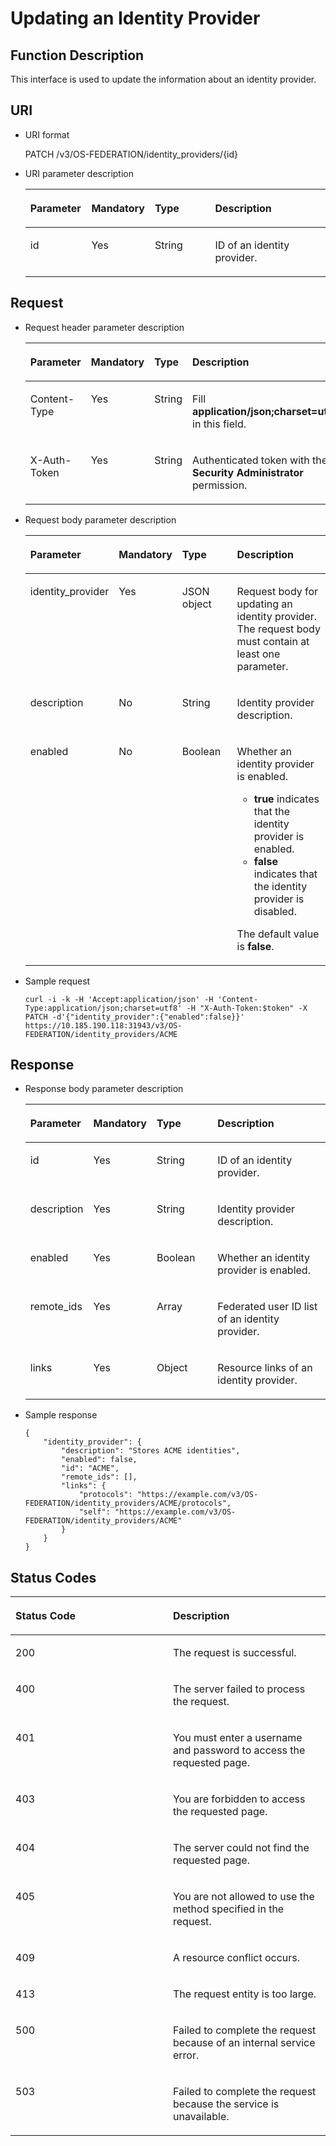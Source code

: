# Updating an Identity Provider<a name="en-us_topic_0057845612"></a>

## Function Description<a name="section1512030794223"></a>

This interface is used to update the information about an identity provider.

## URI<a name="section1685016594223"></a>

-   URI format

    PATCH /v3/OS-FEDERATION/identity\_providers/\{id\}


-   URI parameter description

    <a name="table3240181694223"></a>
    <table><thead align="left"><tr id="row3355874294223"><th class="cellrowborder" valign="top" width="20.349999999999998%" id="mcps1.1.5.1.1"><p id="p3390362094223"><a name="p3390362094223"></a><a name="p3390362094223"></a><strong id="a6f95694edbbb43d8a152536754b86c82"><a name="a6f95694edbbb43d8a152536754b86c82"></a><a name="a6f95694edbbb43d8a152536754b86c82"></a>Parameter</strong></p>
    </th>
    <th class="cellrowborder" valign="top" width="19.43%" id="mcps1.1.5.1.2"><p id="p6183871094223"><a name="p6183871094223"></a><a name="p6183871094223"></a><strong id="a105e6ed8c3de4c5a9dde97ae5a71071e_1"><a name="a105e6ed8c3de4c5a9dde97ae5a71071e_1"></a><a name="a105e6ed8c3de4c5a9dde97ae5a71071e_1"></a>Mandatory</strong></p>
    </th>
    <th class="cellrowborder" valign="top" width="20.62%" id="mcps1.1.5.1.3"><p id="p4287963794223"><a name="p4287963794223"></a><a name="p4287963794223"></a><strong id="a703d34a49a2f4162bc1a1a439f655f95_1"><a name="a703d34a49a2f4162bc1a1a439f655f95_1"></a><a name="a703d34a49a2f4162bc1a1a439f655f95_1"></a>Type</strong></p>
    </th>
    <th class="cellrowborder" valign="top" width="39.6%" id="mcps1.1.5.1.4"><p id="p5069856894223"><a name="p5069856894223"></a><a name="p5069856894223"></a><strong id="b842352706114032_1"><a name="b842352706114032_1"></a><a name="b842352706114032_1"></a>Description</strong></p>
    </th>
    </tr>
    </thead>
    <tbody><tr id="row1294335294223"><td class="cellrowborder" valign="top" width="20.349999999999998%" headers="mcps1.1.5.1.1 "><p id="p4177857294223"><a name="p4177857294223"></a><a name="p4177857294223"></a>id</p>
    </td>
    <td class="cellrowborder" valign="top" width="19.43%" headers="mcps1.1.5.1.2 "><p id="p2862116594223"><a name="p2862116594223"></a><a name="p2862116594223"></a>Yes</p>
    </td>
    <td class="cellrowborder" valign="top" width="20.62%" headers="mcps1.1.5.1.3 "><p id="p3661299494223"><a name="p3661299494223"></a><a name="p3661299494223"></a>String</p>
    </td>
    <td class="cellrowborder" valign="top" width="39.6%" headers="mcps1.1.5.1.4 "><p id="p1286251594223"><a name="p1286251594223"></a><a name="p1286251594223"></a>ID of an identity provider.</p>
    </td>
    </tr>
    </tbody>
    </table>


## Request<a name="section3523082694223"></a>

-   Request header parameter description

    <a name="table2652198794223"></a>
    <table><thead align="left"><tr id="row4043995894223"><th class="cellrowborder" valign="top" width="20.380000000000003%" id="mcps1.1.5.1.1"><p id="p5441119394223"><a name="p5441119394223"></a><a name="p5441119394223"></a><strong id="b4787572491644"><a name="b4787572491644"></a><a name="b4787572491644"></a>Parameter</strong></p>
    </th>
    <th class="cellrowborder" valign="top" width="19.24%" id="mcps1.1.5.1.2"><p id="p4523049294223"><a name="p4523049294223"></a><a name="p4523049294223"></a><strong id="a105e6ed8c3de4c5a9dde97ae5a71071e_3"><a name="a105e6ed8c3de4c5a9dde97ae5a71071e_3"></a><a name="a105e6ed8c3de4c5a9dde97ae5a71071e_3"></a>Mandatory</strong></p>
    </th>
    <th class="cellrowborder" valign="top" width="20.560000000000002%" id="mcps1.1.5.1.3"><p id="p3979120794223"><a name="p3979120794223"></a><a name="p3979120794223"></a><strong id="a703d34a49a2f4162bc1a1a439f655f95_3"><a name="a703d34a49a2f4162bc1a1a439f655f95_3"></a><a name="a703d34a49a2f4162bc1a1a439f655f95_3"></a>Type</strong></p>
    </th>
    <th class="cellrowborder" valign="top" width="39.82%" id="mcps1.1.5.1.4"><p id="p186233994223"><a name="p186233994223"></a><a name="p186233994223"></a><strong id="b6054797791644"><a name="b6054797791644"></a><a name="b6054797791644"></a>Description</strong></p>
    </th>
    </tr>
    </thead>
    <tbody><tr id="row1663176794223"><td class="cellrowborder" valign="top" width="20.380000000000003%" headers="mcps1.1.5.1.1 "><p id="p499591694223"><a name="p499591694223"></a><a name="p499591694223"></a>Content-Type</p>
    </td>
    <td class="cellrowborder" valign="top" width="19.24%" headers="mcps1.1.5.1.2 "><p id="p201607494223"><a name="p201607494223"></a><a name="p201607494223"></a>Yes</p>
    </td>
    <td class="cellrowborder" valign="top" width="20.560000000000002%" headers="mcps1.1.5.1.3 "><p id="p2908428094223"><a name="p2908428094223"></a><a name="p2908428094223"></a>String</p>
    </td>
    <td class="cellrowborder" valign="top" width="39.82%" headers="mcps1.1.5.1.4 "><p id="p701644694223"><a name="p701644694223"></a><a name="p701644694223"></a>Fill <strong id="b842352706161331"><a name="b842352706161331"></a><a name="b842352706161331"></a>application/json;charset=utf8</strong> in this field.</p>
    </td>
    </tr>
    <tr id="row6314801894223"><td class="cellrowborder" valign="top" width="20.380000000000003%" headers="mcps1.1.5.1.1 "><p id="p1471582494223"><a name="p1471582494223"></a><a name="p1471582494223"></a>X-Auth-Token</p>
    </td>
    <td class="cellrowborder" valign="top" width="19.24%" headers="mcps1.1.5.1.2 "><p id="p5113109994223"><a name="p5113109994223"></a><a name="p5113109994223"></a>Yes</p>
    </td>
    <td class="cellrowborder" valign="top" width="20.560000000000002%" headers="mcps1.1.5.1.3 "><p id="p4797833094223"><a name="p4797833094223"></a><a name="p4797833094223"></a>String</p>
    </td>
    <td class="cellrowborder" valign="top" width="39.82%" headers="mcps1.1.5.1.4 "><p id="p48307879142519"><a name="p48307879142519"></a><a name="p48307879142519"></a>Authenticated token with the <strong id="b750798910387"><a name="b750798910387"></a><a name="b750798910387"></a>Security Administrator</strong> permission.</p>
    </td>
    </tr>
    </tbody>
    </table>

-   Request body parameter description

    <a name="table4525323894223"></a>
    <table><thead align="left"><tr id="row2548724694223"><th class="cellrowborder" valign="top" width="20.03%" id="mcps1.1.5.1.1"><p id="p5120105894223"><a name="p5120105894223"></a><a name="p5120105894223"></a><strong id="b5484486591644"><a name="b5484486591644"></a><a name="b5484486591644"></a>Parameter</strong></p>
    </th>
    <th class="cellrowborder" valign="top" width="19.63%" id="mcps1.1.5.1.2"><p id="p5364499794223"><a name="p5364499794223"></a><a name="p5364499794223"></a><strong id="a105e6ed8c3de4c5a9dde97ae5a71071e_5"><a name="a105e6ed8c3de4c5a9dde97ae5a71071e_5"></a><a name="a105e6ed8c3de4c5a9dde97ae5a71071e_5"></a>Mandatory</strong></p>
    </th>
    <th class="cellrowborder" valign="top" width="20.62%" id="mcps1.1.5.1.3"><p id="p5027753894223"><a name="p5027753894223"></a><a name="p5027753894223"></a><strong id="a703d34a49a2f4162bc1a1a439f655f95_5"><a name="a703d34a49a2f4162bc1a1a439f655f95_5"></a><a name="a703d34a49a2f4162bc1a1a439f655f95_5"></a>Type</strong></p>
    </th>
    <th class="cellrowborder" valign="top" width="39.72%" id="mcps1.1.5.1.4"><p id="p4594876794223"><a name="p4594876794223"></a><a name="p4594876794223"></a><strong id="b3953762191644"><a name="b3953762191644"></a><a name="b3953762191644"></a>Description</strong></p>
    </th>
    </tr>
    </thead>
    <tbody><tr id="row9260144611497"><td class="cellrowborder" valign="top" width="20.03%" headers="mcps1.1.5.1.1 "><p id="p177019521394"><a name="p177019521394"></a><a name="p177019521394"></a>identity_provider</p>
    </td>
    <td class="cellrowborder" valign="top" width="19.63%" headers="mcps1.1.5.1.2 "><p id="p777016526395"><a name="p777016526395"></a><a name="p777016526395"></a>Yes</p>
    </td>
    <td class="cellrowborder" valign="top" width="20.62%" headers="mcps1.1.5.1.3 "><p id="p1277075273915"><a name="p1277075273915"></a><a name="p1277075273915"></a>JSON object</p>
    </td>
    <td class="cellrowborder" valign="top" width="39.72%" headers="mcps1.1.5.1.4 "><p id="p3770852183920"><a name="p3770852183920"></a><a name="p3770852183920"></a>Request body for updating an identity provider. The request body must contain at least one parameter.</p>
    </td>
    </tr>
    <tr id="row3086262894223"><td class="cellrowborder" valign="top" width="20.03%" headers="mcps1.1.5.1.1 "><p id="p1684495494223"><a name="p1684495494223"></a><a name="p1684495494223"></a>description</p>
    </td>
    <td class="cellrowborder" valign="top" width="19.63%" headers="mcps1.1.5.1.2 "><p id="p2226404094223"><a name="p2226404094223"></a><a name="p2226404094223"></a>No</p>
    </td>
    <td class="cellrowborder" valign="top" width="20.62%" headers="mcps1.1.5.1.3 "><p id="p5855685594223"><a name="p5855685594223"></a><a name="p5855685594223"></a>String</p>
    </td>
    <td class="cellrowborder" valign="top" width="39.72%" headers="mcps1.1.5.1.4 "><p id="p4548484794223"><a name="p4548484794223"></a><a name="p4548484794223"></a>Identity provider description.</p>
    </td>
    </tr>
    <tr id="row671044194223"><td class="cellrowborder" valign="top" width="20.03%" headers="mcps1.1.5.1.1 "><p id="p667486494223"><a name="p667486494223"></a><a name="p667486494223"></a>enabled</p>
    </td>
    <td class="cellrowborder" valign="top" width="19.63%" headers="mcps1.1.5.1.2 "><p id="p379314094223"><a name="p379314094223"></a><a name="p379314094223"></a>No</p>
    </td>
    <td class="cellrowborder" valign="top" width="20.62%" headers="mcps1.1.5.1.3 "><p id="p64329340172830"><a name="p64329340172830"></a><a name="p64329340172830"></a>Boolean</p>
    </td>
    <td class="cellrowborder" valign="top" width="39.72%" headers="mcps1.1.5.1.4 "><p id="p356137939396"><a name="p356137939396"></a><a name="p356137939396"></a>Whether an identity provider is enabled.</p>
    <a name="ul3323144893921"></a><a name="ul3323144893921"></a><ul id="ul3323144893921"><li><strong id="b2112287793921"><a name="b2112287793921"></a><a name="b2112287793921"></a>true</strong> indicates that the identity provider is enabled.</li><li><strong id="b5588816693921"><a name="b5588816693921"></a><a name="b5588816693921"></a>false</strong> indicates that the identity provider is disabled.</li></ul>
    <p id="p43294090172830"><a name="p43294090172830"></a><a name="p43294090172830"></a>The default value is <strong id="b172488708293559"><a name="b172488708293559"></a><a name="b172488708293559"></a>false</strong>.</p>
    </td>
    </tr>
    </tbody>
    </table>


-   Sample request

    ```
    curl -i -k -H 'Accept:application/json' -H 'Content-Type:application/json;charset=utf8' -H "X-Auth-Token:$token" -X PATCH -d'{"identity_provider":{"enabled":false}}' https://10.185.190.118:31943/v3/OS-FEDERATION/identity_providers/ACME
    ```


## Response<a name="section5700954894223"></a>

-   Response body parameter description

    <a name="table4194598394223"></a>
    <table><thead align="left"><tr id="row2970327494223"><th class="cellrowborder" valign="top" width="20.03%" id="mcps1.1.5.1.1"><p id="p5715498594223"><a name="p5715498594223"></a><a name="p5715498594223"></a><strong id="b1747387291644"><a name="b1747387291644"></a><a name="b1747387291644"></a>Parameter</strong></p>
    </th>
    <th class="cellrowborder" valign="top" width="19.5%" id="mcps1.1.5.1.2"><p id="p6615109794223"><a name="p6615109794223"></a><a name="p6615109794223"></a><strong id="a105e6ed8c3de4c5a9dde97ae5a71071e_7"><a name="a105e6ed8c3de4c5a9dde97ae5a71071e_7"></a><a name="a105e6ed8c3de4c5a9dde97ae5a71071e_7"></a>Mandatory</strong></p>
    </th>
    <th class="cellrowborder" valign="top" width="20.82%" id="mcps1.1.5.1.3"><p id="p5663865894223"><a name="p5663865894223"></a><a name="p5663865894223"></a><strong id="a703d34a49a2f4162bc1a1a439f655f95_7"><a name="a703d34a49a2f4162bc1a1a439f655f95_7"></a><a name="a703d34a49a2f4162bc1a1a439f655f95_7"></a>Type</strong></p>
    </th>
    <th class="cellrowborder" valign="top" width="39.65%" id="mcps1.1.5.1.4"><p id="p2432855594223"><a name="p2432855594223"></a><a name="p2432855594223"></a><strong id="b842352706114032_3"><a name="b842352706114032_3"></a><a name="b842352706114032_3"></a>Description</strong></p>
    </th>
    </tr>
    </thead>
    <tbody><tr id="row2445590094223"><td class="cellrowborder" valign="top" width="20.03%" headers="mcps1.1.5.1.1 "><p id="p3477087894223"><a name="p3477087894223"></a><a name="p3477087894223"></a>id</p>
    </td>
    <td class="cellrowborder" valign="top" width="19.5%" headers="mcps1.1.5.1.2 "><p id="p6497772094223"><a name="p6497772094223"></a><a name="p6497772094223"></a>Yes</p>
    </td>
    <td class="cellrowborder" valign="top" width="20.82%" headers="mcps1.1.5.1.3 "><p id="p2870398794223"><a name="p2870398794223"></a><a name="p2870398794223"></a>String</p>
    </td>
    <td class="cellrowborder" valign="top" width="39.65%" headers="mcps1.1.5.1.4 "><p id="p4332162394223"><a name="p4332162394223"></a><a name="p4332162394223"></a>ID of an identity provider.</p>
    </td>
    </tr>
    <tr id="row5435028794223"><td class="cellrowborder" valign="top" width="20.03%" headers="mcps1.1.5.1.1 "><p id="p4029712294223"><a name="p4029712294223"></a><a name="p4029712294223"></a>description</p>
    </td>
    <td class="cellrowborder" valign="top" width="19.5%" headers="mcps1.1.5.1.2 "><p id="p4284145894223"><a name="p4284145894223"></a><a name="p4284145894223"></a>Yes</p>
    </td>
    <td class="cellrowborder" valign="top" width="20.82%" headers="mcps1.1.5.1.3 "><p id="p4760605494223"><a name="p4760605494223"></a><a name="p4760605494223"></a>String</p>
    </td>
    <td class="cellrowborder" valign="top" width="39.65%" headers="mcps1.1.5.1.4 "><p id="p3088515994223"><a name="p3088515994223"></a><a name="p3088515994223"></a>Identity provider description.</p>
    </td>
    </tr>
    <tr id="row953097594223"><td class="cellrowborder" valign="top" width="20.03%" headers="mcps1.1.5.1.1 "><p id="p3381151794223"><a name="p3381151794223"></a><a name="p3381151794223"></a>enabled</p>
    </td>
    <td class="cellrowborder" valign="top" width="19.5%" headers="mcps1.1.5.1.2 "><p id="p5437839694223"><a name="p5437839694223"></a><a name="p5437839694223"></a>Yes</p>
    </td>
    <td class="cellrowborder" valign="top" width="20.82%" headers="mcps1.1.5.1.3 "><p id="p4257398894223"><a name="p4257398894223"></a><a name="p4257398894223"></a>Boolean</p>
    </td>
    <td class="cellrowborder" valign="top" width="39.65%" headers="mcps1.1.5.1.4 "><p id="p2594098894223"><a name="p2594098894223"></a><a name="p2594098894223"></a>Whether an identity provider is enabled.</p>
    </td>
    </tr>
    <tr id="row1097081411516"><td class="cellrowborder" valign="top" width="20.03%" headers="mcps1.1.5.1.1 "><p id="p134381120613"><a name="p134381120613"></a><a name="p134381120613"></a>remote_ids</p>
    </td>
    <td class="cellrowborder" valign="top" width="19.5%" headers="mcps1.1.5.1.2 "><p id="p64314118612"><a name="p64314118612"></a><a name="p64314118612"></a>Yes</p>
    </td>
    <td class="cellrowborder" valign="top" width="20.82%" headers="mcps1.1.5.1.3 "><p id="p94311111769"><a name="p94311111769"></a><a name="p94311111769"></a>Array</p>
    </td>
    <td class="cellrowborder" valign="top" width="39.65%" headers="mcps1.1.5.1.4 "><p id="p2439112616"><a name="p2439112616"></a><a name="p2439112616"></a>Federated user ID list of an identity provider.</p>
    </td>
    </tr>
    <tr id="row3214230194223"><td class="cellrowborder" valign="top" width="20.03%" headers="mcps1.1.5.1.1 "><p id="p5338961794223"><a name="p5338961794223"></a><a name="p5338961794223"></a>links</p>
    </td>
    <td class="cellrowborder" valign="top" width="19.5%" headers="mcps1.1.5.1.2 "><p id="p2959172194223"><a name="p2959172194223"></a><a name="p2959172194223"></a>Yes</p>
    </td>
    <td class="cellrowborder" valign="top" width="20.82%" headers="mcps1.1.5.1.3 "><p id="p4811921494223"><a name="p4811921494223"></a><a name="p4811921494223"></a>Object</p>
    </td>
    <td class="cellrowborder" valign="top" width="39.65%" headers="mcps1.1.5.1.4 "><p id="p534224794223"><a name="p534224794223"></a><a name="p534224794223"></a>Resource links of an identity provider.</p>
    </td>
    </tr>
    </tbody>
    </table>

-   Sample response

    ```
    {
        "identity_provider": {
            "description": "Stores ACME identities",
            "enabled": false,
            "id": "ACME",
            "remote_ids": [],
            "links": {
                "protocols": "https://example.com/v3/OS-FEDERATION/identity_providers/ACME/protocols",
                "self": "https://example.com/v3/OS-FEDERATION/identity_providers/ACME"
            }
        }
    }
    ```


## Status Codes<a name="section2159974694223"></a>

<a name="table474896894223"></a>
<table><thead align="left"><tr id="row4100635794223"><th class="cellrowborder" valign="top" width="50%" id="mcps1.1.3.1.1"><p id="p3318059694223"><a name="p3318059694223"></a><a name="p3318059694223"></a><strong id="b37151362163018"><a name="b37151362163018"></a><a name="b37151362163018"></a>Status Code</strong></p>
</th>
<th class="cellrowborder" valign="top" width="50%" id="mcps1.1.3.1.2"><p id="p327374494223"><a name="p327374494223"></a><a name="p327374494223"></a><strong id="b38470707163018"><a name="b38470707163018"></a><a name="b38470707163018"></a>Description</strong></p>
</th>
</tr>
</thead>
<tbody><tr id="row6384667294223"><td class="cellrowborder" valign="top" width="50%" headers="mcps1.1.3.1.1 "><p id="p419791694223"><a name="p419791694223"></a><a name="p419791694223"></a>200</p>
</td>
<td class="cellrowborder" valign="top" width="50%" headers="mcps1.1.3.1.2 "><p id="p448694194223"><a name="p448694194223"></a><a name="p448694194223"></a>The request is successful.</p>
</td>
</tr>
<tr id="row4038247794223"><td class="cellrowborder" valign="top" width="50%" headers="mcps1.1.3.1.1 "><p id="p4975522494223"><a name="p4975522494223"></a><a name="p4975522494223"></a>400</p>
</td>
<td class="cellrowborder" valign="top" width="50%" headers="mcps1.1.3.1.2 "><p id="p364135694223"><a name="p364135694223"></a><a name="p364135694223"></a>The server failed to process the request.</p>
</td>
</tr>
<tr id="row3277220494223"><td class="cellrowborder" valign="top" width="50%" headers="mcps1.1.3.1.1 "><p id="p3730286394223"><a name="p3730286394223"></a><a name="p3730286394223"></a>401</p>
</td>
<td class="cellrowborder" valign="top" width="50%" headers="mcps1.1.3.1.2 "><p id="p163307194223"><a name="p163307194223"></a><a name="p163307194223"></a>You must enter a username and password to access the requested page.</p>
</td>
</tr>
<tr id="row1469764194223"><td class="cellrowborder" valign="top" width="50%" headers="mcps1.1.3.1.1 "><p id="p4965825494223"><a name="p4965825494223"></a><a name="p4965825494223"></a>403</p>
</td>
<td class="cellrowborder" valign="top" width="50%" headers="mcps1.1.3.1.2 "><p id="p6289565294223"><a name="p6289565294223"></a><a name="p6289565294223"></a>You are forbidden to access the requested page.</p>
</td>
</tr>
<tr id="row2918996194223"><td class="cellrowborder" valign="top" width="50%" headers="mcps1.1.3.1.1 "><p id="p1557661894223"><a name="p1557661894223"></a><a name="p1557661894223"></a>404</p>
</td>
<td class="cellrowborder" valign="top" width="50%" headers="mcps1.1.3.1.2 "><p id="p5374657794223"><a name="p5374657794223"></a><a name="p5374657794223"></a>The server could not find the requested page.</p>
</td>
</tr>
<tr id="row1395714594223"><td class="cellrowborder" valign="top" width="50%" headers="mcps1.1.3.1.1 "><p id="p5678694594223"><a name="p5678694594223"></a><a name="p5678694594223"></a>405</p>
</td>
<td class="cellrowborder" valign="top" width="50%" headers="mcps1.1.3.1.2 "><p id="p3633980994223"><a name="p3633980994223"></a><a name="p3633980994223"></a>You are not allowed to use the method specified in the request.</p>
</td>
</tr>
<tr id="row5862283094223"><td class="cellrowborder" valign="top" width="50%" headers="mcps1.1.3.1.1 "><p id="p5082879094223"><a name="p5082879094223"></a><a name="p5082879094223"></a>409</p>
</td>
<td class="cellrowborder" valign="top" width="50%" headers="mcps1.1.3.1.2 "><p id="p2349133994223"><a name="p2349133994223"></a><a name="p2349133994223"></a>A resource conflict occurs.</p>
</td>
</tr>
<tr id="row1009546194223"><td class="cellrowborder" valign="top" width="50%" headers="mcps1.1.3.1.1 "><p id="p1242604094223"><a name="p1242604094223"></a><a name="p1242604094223"></a>413</p>
</td>
<td class="cellrowborder" valign="top" width="50%" headers="mcps1.1.3.1.2 "><p id="p6698516394223"><a name="p6698516394223"></a><a name="p6698516394223"></a>The request entity is too large.</p>
</td>
</tr>
<tr id="row6599555694223"><td class="cellrowborder" valign="top" width="50%" headers="mcps1.1.3.1.1 "><p id="p4403980294223"><a name="p4403980294223"></a><a name="p4403980294223"></a>500</p>
</td>
<td class="cellrowborder" valign="top" width="50%" headers="mcps1.1.3.1.2 "><p id="p1045424694223"><a name="p1045424694223"></a><a name="p1045424694223"></a>Failed to complete the request because of an internal service error.</p>
</td>
</tr>
<tr id="row2697935094223"><td class="cellrowborder" valign="top" width="50%" headers="mcps1.1.3.1.1 "><p id="p3784377194223"><a name="p3784377194223"></a><a name="p3784377194223"></a>503</p>
</td>
<td class="cellrowborder" valign="top" width="50%" headers="mcps1.1.3.1.2 "><p id="p4544663394223"><a name="p4544663394223"></a><a name="p4544663394223"></a>Failed to complete the request because the service is unavailable.</p>
</td>
</tr>
</tbody>
</table>

